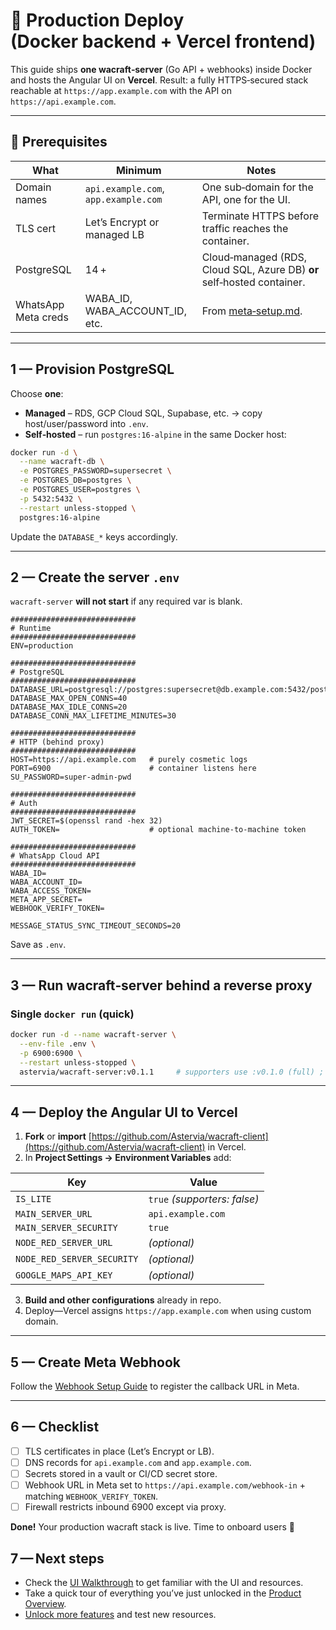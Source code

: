 # 🚀 Production Deploy (Docker backend + Vercel frontend)

This guide ships **one wacraft‑server** (Go API + webhooks) inside Docker and hosts the Angular UI on **Vercel**.
Result: a fully HTTPS‑secured stack reachable at `https://app.example.com` with the API on `https://api.example.com`.

---

## 🧰 Prerequisites

| What                | Minimum                              | Notes                                                                  |
| ------------------- | ------------------------------------ | ---------------------------------------------------------------------- |
| Domain names        | `api.example.com`, `app.example.com` | One sub‑domain for the API, one for the UI.                            |
| TLS cert            | Let’s Encrypt or managed LB          | Terminate HTTPS before traffic reaches the container.                  |
| PostgreSQL          | 14 +                                 | Cloud‑managed (RDS, Cloud SQL, Azure DB) **or** self‑hosted container. |
| WhatsApp Meta creds | WABA_ID, WABA_ACCOUNT_ID, etc.       | From [meta‑setup.md](../config/meta-setup.md).                         |

---

## 1 — Provision PostgreSQL

Choose **one**:

- **Managed** – RDS, GCP Cloud SQL, Supabase, etc. → copy host/user/password into `.env`.
- **Self‑hosted** – run `postgres:16-alpine` in the same Docker host:

```bash
docker run -d \
  --name wacraft-db \
  -e POSTGRES_PASSWORD=supersecret \
  -e POSTGRES_DB=postgres \
  -e POSTGRES_USER=postgres \
  -p 5432:5432 \
  --restart unless-stopped \
  postgres:16-alpine
```

Update the `DATABASE_*` keys accordingly.

---

## 2 — Create the server `.env`

`wacraft-server` **will not start** if any required var is blank.

```env
############################
# Runtime
############################
ENV=production

############################
# PostgreSQL
############################
DATABASE_URL=postgresql://postgres:supersecret@db.example.com:5432/postgres
DATABASE_MAX_OPEN_CONNS=40
DATABASE_MAX_IDLE_CONNS=20
DATABASE_CONN_MAX_LIFETIME_MINUTES=30

############################
# HTTP (behind proxy)
############################
HOST=https://api.example.com   # purely cosmetic logs
PORT=6900                      # container listens here
SU_PASSWORD=super‑admin‑pwd

############################
# Auth
############################
JWT_SECRET=$(openssl rand -hex 32)
AUTH_TOKEN=                    # optional machine‑to‑machine token

############################
# WhatsApp Cloud API
############################
WABA_ID=
WABA_ACCOUNT_ID=
WABA_ACCESS_TOKEN=
META_APP_SECRET=
WEBHOOK_VERIFY_TOKEN=

MESSAGE_STATUS_SYNC_TIMEOUT_SECONDS=20
```

Save as `.env`.

---

## 3 — Run **wacraft‑server** behind a reverse proxy

### Single `docker run` (quick)

```bash
docker run -d --name wacraft-server \
  --env-file .env \
  -p 6900:6900 \
  --restart unless-stopped \
  astervia/wacraft-server:v0.1.1     # supporters use :v0.1.0 (full) ; others :v0.1.0-lite
```

---

## 4 — Deploy the Angular UI to Vercel

1. **Fork** or **import** [https://github.com/Astervia/wacraft-client](https://github.com/Astervia/wacraft-client) in Vercel.
2. In **Project Settings → Environment Variables** add:

| Key                        | Value                        |
| -------------------------- | ---------------------------- |
| `IS_LITE`                  | `true` *(supporters: false)* |
| `MAIN_SERVER_URL`          | `api.example.com`            |
| `MAIN_SERVER_SECURITY`     | `true`                       |
| `NODE_RED_SERVER_URL`      | _(optional)_                 |
| `NODE_RED_SERVER_SECURITY` | _(optional)_                 |
| `GOOGLE_MAPS_API_KEY`      | _(optional)_                 |

3. **Build and other configurations** already in repo.
4. Deploy—Vercel assigns `https://app.example.com` when using custom domain.

---

## 5 — Create Meta Webhook

Follow the [Webhook Setup Guide](../config/webhook-setup.md) to register the callback URL in Meta.

---

## 6 — Checklist

- [ ] TLS certificates in place (Let’s Encrypt or LB).
- [ ] DNS records for `api.example.com` and `app.example.com`.
- [ ] Secrets stored in a vault or CI/CD secret store.
- [ ] Webhook URL in Meta set to `https://api.example.com/webhook-in` + matching `WEBHOOK_VERIFY_TOKEN`.
- [ ] Firewall restricts inbound 6900 except via proxy.

**Done!** Your production wacraft stack is live. Time to onboard users 🚀

## 7 — Next steps

- Check the [UI Walkthrough](../guide/ui.md) to get familiar with the UI and resources.
- Take a quick tour of everything you’ve just unlocked in the [Product Overview](../guide/overview.md).
- [Unlock more features](../support/plans.md) and test new resources.
